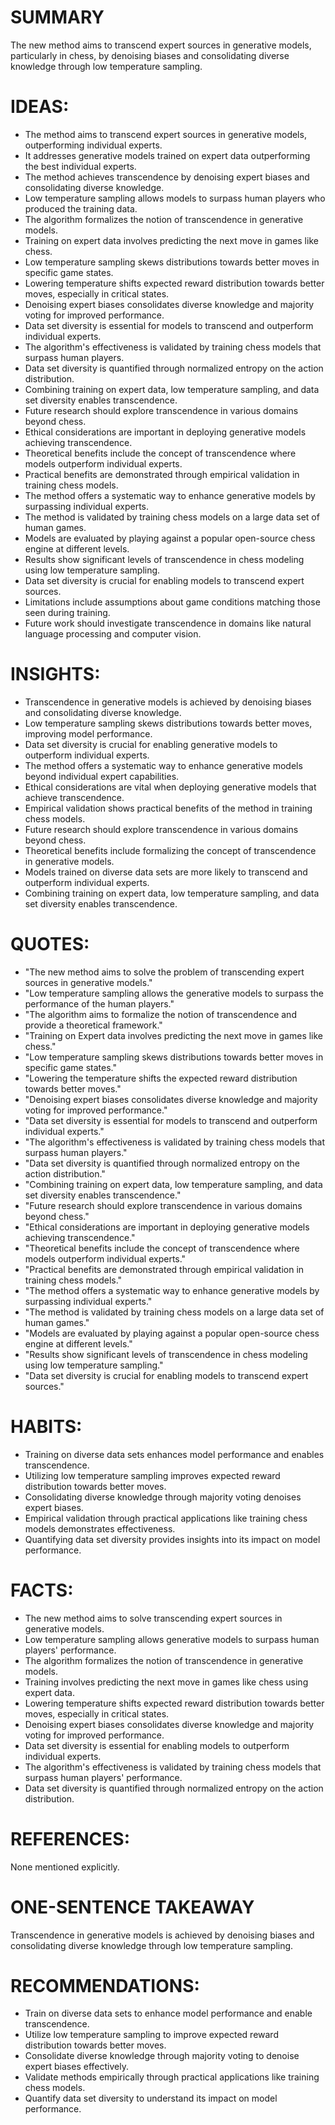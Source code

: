 # SUMMARY
The new method aims to transcend expert sources in generative models, particularly in chess, by denoising biases and consolidating diverse knowledge through low temperature sampling.

# IDEAS:
- The method aims to transcend expert sources in generative models, outperforming individual experts.
- It addresses generative models trained on expert data outperforming the best individual experts.
- The method achieves transcendence by denoising expert biases and consolidating diverse knowledge.
- Low temperature sampling allows models to surpass human players who produced the training data.
- The algorithm formalizes the notion of transcendence in generative models.
- Training on expert data involves predicting the next move in games like chess.
- Low temperature sampling skews distributions towards better moves in specific game states.
- Lowering temperature shifts expected reward distribution towards better moves, especially in critical states.
- Denoising expert biases consolidates diverse knowledge and majority voting for improved performance.
- Data set diversity is essential for models to transcend and outperform individual experts.
- The algorithm's effectiveness is validated by training chess models that surpass human players.
- Data set diversity is quantified through normalized entropy on the action distribution.
- Combining training on expert data, low temperature sampling, and data set diversity enables transcendence.
- Future research should explore transcendence in various domains beyond chess.
- Ethical considerations are important in deploying generative models achieving transcendence.
- Theoretical benefits include the concept of transcendence where models outperform individual experts.
- Practical benefits are demonstrated through empirical validation in training chess models.
- The method offers a systematic way to enhance generative models by surpassing individual experts.
- The method is validated by training chess models on a large data set of human games.
- Models are evaluated by playing against a popular open-source chess engine at different levels.
- Results show significant levels of transcendence in chess modeling using low temperature sampling.
- Data set diversity is crucial for enabling models to transcend expert sources.
- Limitations include assumptions about game conditions matching those seen during training.
- Future work should investigate transcendence in domains like natural language processing and computer vision.

# INSIGHTS:
- Transcendence in generative models is achieved by denoising biases and consolidating diverse knowledge.
- Low temperature sampling skews distributions towards better moves, improving model performance.
- Data set diversity is crucial for enabling generative models to outperform individual experts.
- The method offers a systematic way to enhance generative models beyond individual expert capabilities.
- Ethical considerations are vital when deploying generative models that achieve transcendence.
- Empirical validation shows practical benefits of the method in training chess models.
- Future research should explore transcendence in various domains beyond chess.
- Theoretical benefits include formalizing the concept of transcendence in generative models.
- Models trained on diverse data sets are more likely to transcend and outperform individual experts.
- Combining training on expert data, low temperature sampling, and data set diversity enables transcendence.

# QUOTES:
- "The new method aims to solve the problem of transcending expert sources in generative models."
- "Low temperature sampling allows the generative models to surpass the performance of the human players."
- "The algorithm aims to formalize the notion of transcendence and provide a theoretical framework."
- "Training on Expert data involves predicting the next move in games like chess."
- "Low temperature sampling skews distributions towards better moves in specific game states."
- "Lowering the temperature shifts the expected reward distribution towards better moves."
- "Denoising expert biases consolidates diverse knowledge and majority voting for improved performance."
- "Data set diversity is essential for models to transcend and outperform individual experts."
- "The algorithm's effectiveness is validated by training chess models that surpass human players."
- "Data set diversity is quantified through normalized entropy on the action distribution."
- "Combining training on expert data, low temperature sampling, and data set diversity enables transcendence."
- "Future research should explore transcendence in various domains beyond chess."
- "Ethical considerations are important in deploying generative models achieving transcendence."
- "Theoretical benefits include the concept of transcendence where models outperform individual experts."
- "Practical benefits are demonstrated through empirical validation in training chess models."
- "The method offers a systematic way to enhance generative models by surpassing individual experts."
- "The method is validated by training chess models on a large data set of human games."
- "Models are evaluated by playing against a popular open-source chess engine at different levels."
- "Results show significant levels of transcendence in chess modeling using low temperature sampling."
- "Data set diversity is crucial for enabling models to transcend expert sources."

# HABITS:
- Training on diverse data sets enhances model performance and enables transcendence.
- Utilizing low temperature sampling improves expected reward distribution towards better moves.
- Consolidating diverse knowledge through majority voting denoises expert biases.
- Empirical validation through practical applications like training chess models demonstrates effectiveness.
- Quantifying data set diversity provides insights into its impact on model performance.

# FACTS:
- The new method aims to solve transcending expert sources in generative models.
- Low temperature sampling allows generative models to surpass human players' performance.
- The algorithm formalizes the notion of transcendence in generative models.
- Training involves predicting the next move in games like chess using expert data.
- Lowering temperature shifts expected reward distribution towards better moves, especially in critical states.
- Denoising expert biases consolidates diverse knowledge and majority voting for improved performance.
- Data set diversity is essential for enabling models to outperform individual experts.
- The algorithm's effectiveness is validated by training chess models that surpass human players' performance.
- Data set diversity is quantified through normalized entropy on the action distribution.

# REFERENCES:
None mentioned explicitly.

# ONE-SENTENCE TAKEAWAY
Transcendence in generative models is achieved by denoising biases and consolidating diverse knowledge through low temperature sampling.

# RECOMMENDATIONS:
- Train on diverse data sets to enhance model performance and enable transcendence.
- Utilize low temperature sampling to improve expected reward distribution towards better moves.
- Consolidate diverse knowledge through majority voting to denoise expert biases effectively.
- Validate methods empirically through practical applications like training chess models.
- Quantify data set diversity to understand its impact on model performance.